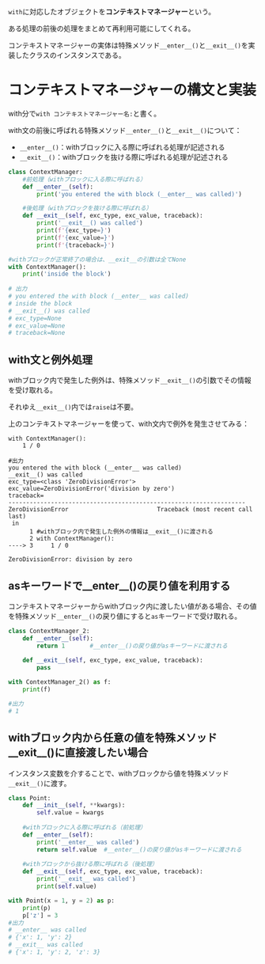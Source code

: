 `with`に対応したオブジェクトを**コンテキストマネージャー**という。

ある処理の前後の処理をまとめて再利用可能にしてくれる。

コンテキストマネージャーの実体は特殊メソッド`__enter__()`と`__exit__()`を実装したクラスのインスタンスである。

# コンテキストマネージャーの構文と実装

with分で`with コンテキストマネージャー名:`と書く。

with文の前後に呼ばれる特殊メソッド`__enter__()`と`__exit__()`について：

- `__enter__()`：withブロックに入る際に呼ばれる処理が記述される
- `__exit__()`：withブロックを抜ける際に呼ばれる処理が記述される

```python
class ContextManager:
    #前処理（withブロックに入る際に呼ばれる）
    def __enter__(self):
        print('you entered the with block (__enter__ was called)')

    #後処理（withブロックを抜ける際に呼ばれる）
    def __exit__(self, exc_type, exc_value, traceback):
        print('__exit__() was called')
        print(f'{exc_type=}')
        print(f'{exc_value=}')
        print(f'{traceback=}')

#withブロックが正常終了の場合は、__exit__の引数は全てNone
with ContextManager():
    print('inside the block')
    
# 出力    
# you entered the with block (__enter__ was called)
# inside the block
# __exit__() was called
# exc_type=None
# exc_value=None
# traceback=None    
```    

## with文と例外処理

withブロック内で発生した例外は、特殊メソッド`__exit__()`の引数でその情報を受け取れる。

それゆえ`__exit__()`内では`raise`は不要。

上のコンテキストマネージャーを使って、with文内で例外を発生させてみる：

```#withブロック内で発生した例外の情報は__exit__()に渡される
with ContextManager():
    1 / 0

#出力
you entered the with block (__enter__ was called)
__exit__() was called
exc_type=<class 'ZeroDivisionError'>
exc_value=ZeroDivisionError('division by zero')
traceback=
-------------------------------------------------------------------
ZeroDivisionError                         Traceback (most recent call last)
 in 
      1 #withブロック内で発生した例外の情報は__exit__()に渡される
      2 with ContextManager():
----> 3     1 / 0

ZeroDivisionError: division by zero
```

## asキーワードで__enter__()の戻り値を利用する

コンテキストマネージャーからwithブロック内に渡したい値がある場合、その値を特殊メソッド`__enter__()`の戻り値にすると`as`キーワードで受け取れる。

```python
class ContextManager_2:    
    def __enter__(self):
        return 1       #__enter__()の戻り値がasキーワードに渡される
    
    def __exit__(self, exc_type, exc_value, traceback):
        pass

with ContextManager_2() as f:
    print(f)

#出力
# 1
```

## withブロック内から任意の値を特殊メソッド__exit__()に直接渡したい場合

インスタンス変数を介することで、withブロックから値を特殊メソッド`__exit__()`に渡す。

```python
class Point:
    def __init__(self, **kwargs):
        self.value = kwargs
        
    #withブロックに入る際に呼ばれる（前処理）
    def __enter__(self):  
        print('__enter__ was called')
        return self.value  #__enter__()の戻り値がasキーワードに渡される
    
    #withブロックから抜ける際に呼ばれる（後処理）
    def __exit__(self, exc_type, exc_value, traceback):
        print('__exit__ was called')
        print(self.value)

with Point(x = 1, y = 2) as p:
    print(p)
    p['z'] = 3
#出力
# __enter__ was called
# {'x': 1, 'y': 2}
# __exit__ was called
# {'x': 1, 'y': 2, 'z': 3}    
```    
